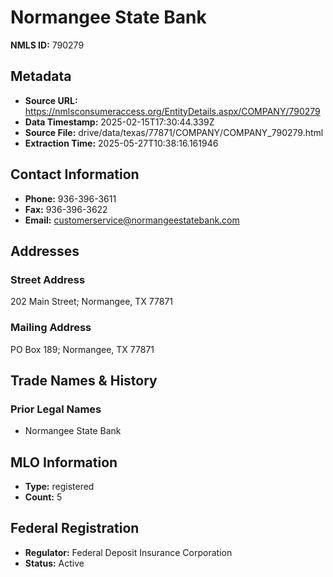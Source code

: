 # Normangee State Bank

**NMLS ID:** 790279

## Metadata
- **Source URL:** https://nmlsconsumeraccess.org/EntityDetails.aspx/COMPANY/790279
- **Data Timestamp:** 2025-02-15T17:30:44.339Z
- **Source File:** drive/data/texas/77871/COMPANY/COMPANY_790279.html
- **Extraction Time:** 2025-05-27T10:38:16.161946

## Contact Information
- **Phone:** 936-396-3611
- **Fax:** 936-396-3622
- **Email:** customerservice@normangeestatebank.com

## Addresses
### Street Address
202 Main Street; Normangee, TX 77871

### Mailing Address
PO Box 189; Normangee, TX 77871

## Trade Names & History
### Prior Legal Names
- Normangee State Bank

## MLO Information
- **Type:** registered
- **Count:** 5

## Federal Registration
- **Regulator:** Federal Deposit Insurance Corporation
- **Status:** Active
